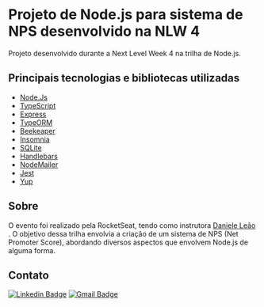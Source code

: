 # Projeto de Node.js para sistema de NPS desenvolvido na NLW 4

Projeto desenvolvido durante a Next Level Week 4 na trilha de Node.js.

<h2> Principais tecnologias e bibliotecas utilizadas</h2>

- [Node.Js](https://nodejs.org/en/)
- [TypeScript](https://www.typescriptlang.org/)
- [Express](https://expressjs.com/pt-br/)
- [TypeORM](https://typeorm.io/#/)
- [Beekeaper](https://www.beekeeperstudio.io/)
- [Insomnia](https://insomnia.rest/download/)
- [SQLite](https://www.sqlite.org/index.html)
- [Handlebars](https://handlebarsjs.com/)
- [NodeMailer](https://nodemailer.com/about/)
- [Jest](https://jestjs.io/)
- [Yup](https://github.com/jquense/yup)

<h2> Sobre </h2>

O evento foi realizado pela RocketSeat, tendo como instrutora <a href="https://github.com/danileao"> Daniele Leão </a>. O objetivo dessa trilha envolvia a criação de um sistema de NPS (Net Promoter Score), abordando diversos aspectos que envolvem Node.js de alguma forma.


<h2> Contato </h2>

[![Linkedin Badge](https://img.shields.io/badge/-Otávio-blue?style=flat-square&logo=Linkedin&logoColor=white&link=https://www.linkedin.com/in/otaviosilva22/)](https://www.linkedin.com/in/otaviosilva22/)
[![Gmail Badge](https://img.shields.io/badge/-otavio.ssilva22@gmail.com-c14438?style=flat-square&logo=Gmail&logoColor=white&link=mailto:otavio.ssilva22@gmail.com)](mailto:otavio.ssilva22@gmail.com)


